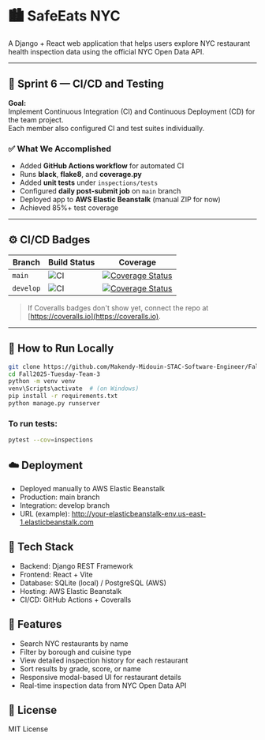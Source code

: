 # 🏙️ SafeEats NYC

A Django + React web application that helps users explore NYC restaurant health inspection data using the official NYC Open Data API.

---

## 🚀 Sprint 6 — CI/CD and Testing

**Goal:**  
Implement Continuous Integration (CI) and Continuous Deployment (CD) for the team project.  
Each member also configured CI and test suites individually.

### ✅ What We Accomplished
- Added **GitHub Actions workflow** for automated CI  
- Runs **black**, **flake8**, and **coverage.py**  
- Added **unit tests** under `inspections/tests`  
- Configured **daily post-submit job** on `main` branch  
- Deployed app to **AWS Elastic Beanstalk** (manual ZIP for now)  
- Achieved 85%+ test coverage  

---

## ⚙️ CI/CD Badges

| Branch | Build Status | Coverage |
|--------|---------------|-----------|
| `main` | ![CI](https://github.com/Makendy-Midouin-STAC-Software-Engineer/Fall2025-Tuesday-Team-3/actions/workflows/django.yml/badge.svg?branch=main) | [![Coverage Status](https://coveralls.io/repos/github/Makendy-Midouin-STAC-Software-Engineer/Fall2025-Tuesday-Team-3/badge.svg?branch=main)](https://coveralls.io/github/Makendy-Midouin-STAC-Software-Engineer/Fall2025-Tuesday-Team-3?branch=main) |
| `develop` | ![CI](https://github.com/Makendy-Midouin-STAC-Software-Engineer/Fall2025-Tuesday-Team-3/actions/workflows/django.yml/badge.svg?branch=develop) | [![Coverage Status](https://coveralls.io/repos/github/Makendy-Midouin-STAC-Software-Engineer/Fall2025-Tuesday-Team-3/badge.svg?branch=develop)](https://coveralls.io/github/Makendy-Midouin-STAC-Software-Engineer/Fall2025-Tuesday-Team-3?branch=develop) |

> If Coveralls badges don't show yet, connect the repo at [https://coveralls.io](https://coveralls.io).

---

## 🧪 How to Run Locally

```bash
git clone https://github.com/Makendy-Midouin-STAC-Software-Engineer/Fall2025-Tuesday-Team-3.git
cd Fall2025-Tuesday-Team-3
python -m venv venv
venv\Scripts\activate  # (on Windows)
pip install -r requirements.txt
python manage.py runserver
```

### To run tests:

```bash
pytest --cov=inspections
```

## ☁️ Deployment

- Deployed manually to AWS Elastic Beanstalk
- Production: main branch
- Integration: develop branch
- URL (example): http://your-elasticbeanstalk-env.us-east-1.elasticbeanstalk.com

## 🧩 Tech Stack

- Backend: Django REST Framework
- Frontend: React + Vite
- Database: SQLite (local) / PostgreSQL (AWS)
- Hosting: AWS Elastic Beanstalk
- CI/CD: GitHub Actions + Coveralls

## 📖 Features

- Search NYC restaurants by name
- Filter by borough and cuisine type
- View detailed inspection history for each restaurant
- Sort results by grade, score, or name
- Responsive modal-based UI for restaurant details
- Real-time inspection data from NYC Open Data API

## 📝 License

MIT License

